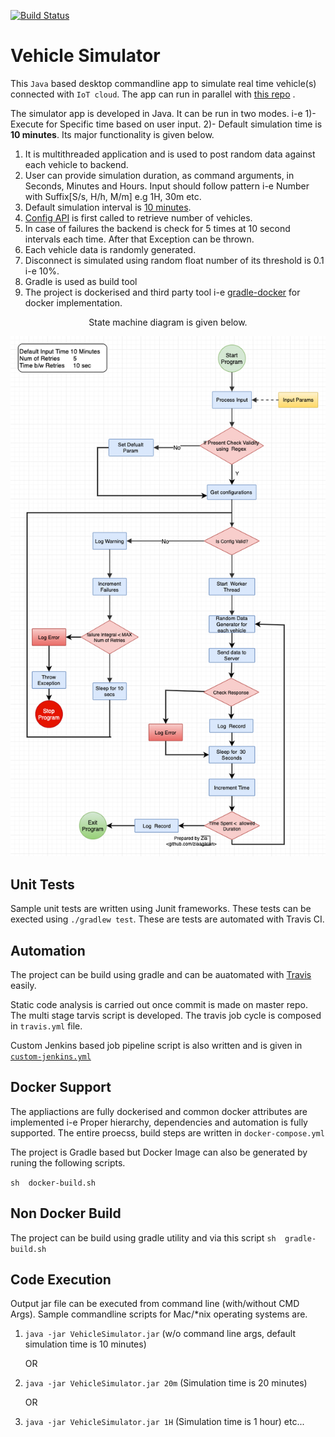    [![Build Status](https://travis-ci.org/ziaagikian/Vehicle-Simulator.svg?branch=master)](https://travis-ci.org/ziaagikian/Vehicle-Simulator)

# Vehicle Simulator

This `Java` based desktop commandline app to simulate real time vehicle(s) connected with `IoT cloud`. The app can run  in parallel with [this  repo](https://github.com/ziaagikian/ConnectedVehicles) . 

The  simulator app is developed  in Java. It  can be  run in two modes. i-e 1)- Execute for Specific time based on user input. 2)- Default simulation time is **10 minutes**. Its major functionality is given below. 

1. It is multithreaded application and is used to post random data against each vehicle to backend.
2. User can provide simulation duration, as  command  arguments, in Seconds, Minutes and Hours. Input should follow pattern i-e Number with Suffix[S/s, H/h, M/m] e.g 1H, 30m etc.
3. Default simulation interval is  [10 minutes](src/main/java/com/swedq/challenge/vehicle/simulator/utils/Constants.java).
4. [Config API](http://localhost:8080/api/vehicles/v1/ping) is first called to retrieve number of vehicles. 
5. In case of  failures  the  backend is check for 5 times at 10 second  intervals each time. After that Exception can be thrown.
6. Each vehicle data is randomly generated.
7. Disconnect is  simulated using random float  number of its threshold is 0.1 i-e 10%.
8. Gradle is used as build tool 
9. The project is dockerised  and third party tool i-e [gradle-docker](https://github.com/bmuschko/gradle-docker-plugin) for docker implementation.

<p align="center">State  machine diagram is given below. </p>

![State Machine](architectural_notes/Vehicle&#32;Simlutor.png)

## Unit Tests
Sample unit tests are written  using Junit frameworks. These tests can be exected using `./gradlew test`. These are tests are automated with Travis CI.

## Automation
The project can be build using gradle and can be auatomated with [Travis](https://travis-ci.org/ziaagikian) easily. 
 
Static code analysis is carried out  once commit is made on master repo. 
The multi stage  tarvis script  is developed. The travis job cycle is composed in `travis.yml` file.

Custom Jenkins based job  pipeline script is  also written and is given in [`custom-jenkins.yml`](custom-jenkins.yml) 

## Docker  Support
The appliactions are fully dockerised and common docker attributes are implemented i-e Proper  hierarchy, dependencies and  automation is fully supported. The entire proecss, build steps are written in `docker-compose.yml`

The project is  Gradle based but Docker Image can also be generated by runing the following scripts.

`sh  docker-build.sh`

## Non Docker Build
The project can be build using gradle utility and via this script `sh  gradle-build.sh` 

## Code  Execution
Output jar file can be executed from command line (with/without CMD Args). Sample commandline scripts for Mac/*nix operating systems are.
1. `java -jar VehicleSimulator.jar` (w/o command line args, default simulation time is  10 minutes)
    
    OR
2. `java -jar VehicleSimulator.jar 20m` (Simulation time is 20 minutes)  
  
   OR
3. `java -jar VehicleSimulator.jar 1H` (Simulation time is 1 hour)  etc...
